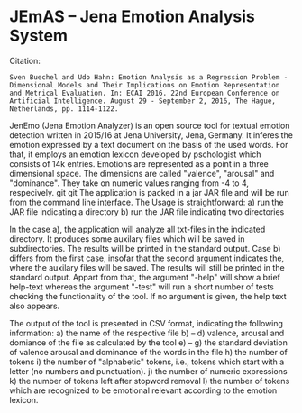 # JEmAS – Jena Emotion Analysis System

Citation:
```
Sven Buechel and Udo Hahn: Emotion Analysis as a Regression Problem - Dimensional Models and Their Implications on Emotion Representation and Metrical Evaluation. In: ECAI 2016. 22nd European Conference on Artificial Intelligence. August 29 - September 2, 2016, The Hague, Netherlands, pp. 1114-1122.
```

JenEmo (Jena Emotion Analyzer) is an open source tool for textual emotion detection 
written in 2015/16 at Jena University, Jena, Germany. 
It inferes the emotion expressed by a text document on the basis of the used words. 
For that, it employs an emotion lexicon developed 
by pschologist which consists of 14k entries. Emotions are represented as 
a point in a three dimensional space. The dimensions are called "valence", 
"arousal" and "dominance". 
They take on numeric values ranging from -4 to 4, respecively.
git
git
The application is packed in a jar JAR file 
and will be run from the command line interface. 
The Usage is straightforward:
	a) run the JAR file indicating a directory
	b) run the JAR file indicating two directories

In the case a), the application will analyze all txt-files in the indicated directory. 
It produces some auxilary files which will be saved in subdirectories. 
The results will be printed in the standard output. Case b) differs from the first case, 
insofar that the second argument indicates the, where the auxilary files will be saved. 
The results will still be printed in the standard output.
Appart from that, the argument "-help" will show a brief help-text 
whereas the argument "-test" will run a short number of tests 
checking the functionality of the tool. If no argument is given, the help text also
appears.

The output of the tool is presented in CSV format, indicating the following information:
	a) the name of the respective file
	b) – d) valence, arousal and domiance of the file as calculated by the tool
	e) – g) the standard deviation of valence arousal and dominance 
		of the words in the file
	h) the number of tokens
	i) the number of "alphabetic" tokens, i.e., tokens which start with a letter 
		(no numbers and punctuation).
	j) the number of numeric expressions
	k) the number of tokens left after stopword removal
	l) the number of tokens which are recognized to be emotional relevant 
		according to the emotion lexicon.
